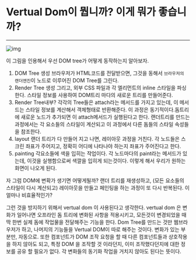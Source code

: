 # Vertual Dom이 뭡니까? 이게 뭐가 좋습니까?

---

![img](https://velopert.com/wp-content/uploads/2017/03/wvbwscn7oadykroobdd3.png)

이 그림을 인용해서 우선 DOM tree가 어떻게 동작하는지 알아보자.

1. DOM Tree 생성
   브라우저가 HTML코드를 전달받으면, 그것을 동해서 `브라우저의 랜더엔진`이 노드로 이루어진 DOM Tree를 그린다.
2. Render Tree 생성
   그리고, 외부 CSS 파일과 각 엘리먼트의 inline 스타일을 파싱한다. 스타일 정보를 사용하여 DOM트리 마다의 새로운 트리를 만들어준다.
3. Render Tree내부?
   각각의 Tree들은 attach라는 메서드를 가지고 있는데, 이 메서드는 스타일 정보를 계산해서 객체형태로 반환해준다. 이 과정은 동기적이다.돔트리에 새로운 노드가 추가되면 이 attach메서드가 실행된다고 한다. 랜더트리를 만드는 과정에서는 각 요소들의 스타일이 계산되고 이 과정에서 다른 돔들의 스타일 속성들을 참조한다.
4. layout
   랜더 트리가 다 만들어 지고 나면, 레이아웃 과정을 거친다. 각 노드들은 스크린 좌표가 주어지고, 정확히 어디에 나타나야 하는지 좌표가 주어진다고 한다.
5. painting
   각요소들에 색을 입히는 작업이다. 각 노드마다의 paint라는 메서드가 있는데, 이것을 실행함으로써 색깔을 입히게 되는것이다. 이렇게 해서 우리가 원하는 화면이 나오게 된다.

자 그럼 DOM에 변확가 생기면 어떻게될까? 랜더 트리를 재생성하고, (모든 요소들의 스타일이 다시 계산되고) 레이아웃을 만들고 페인팅을 하는 과정이 또 다시 반복된다.
이 얼마나 비효율적인가?

그런 것을 방지하기 위해서 vertual dom 이 사용된다고 생각한다. vertual dom 은 변화가 일어나면 오프라인 돔 트리에 변화된 사항을 적용시키고, 모든것이 변경되었을 때 딱 한번 실제 돔에 작업물을 전달해주는 기능을 한다. Dom Tree를 만드는 것만 웹브라우저가 하고, 나머지의 기능들을 Vertual DOM이 따로 해주는 것이다. 변화가 있는 부분만, 자동으로.
또한 컴포넌트가 DOM 조작 요청을 할 때 다른 컴포넌트들과 상호작용을 하지 않아도 되고, 특정 DOM 을 조작할 것 이라던지, 이미 조작했다던지에 대한 정보를 공유 할 필요가 없다. 각 변화들의 동기화 작업을 거치지 않아도 된다는 뜻이다.